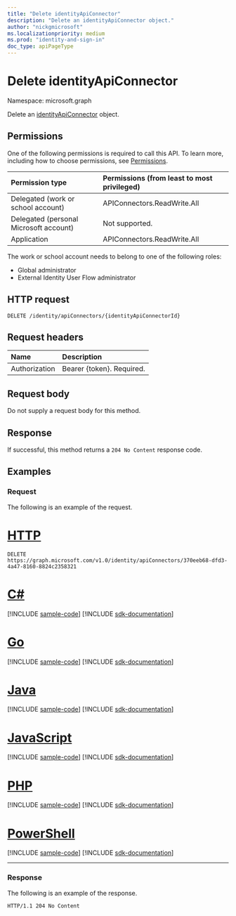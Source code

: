 ```yaml
---
title: "Delete identityApiConnector"
description: "Delete an identityApiConnector object."
author: "nickgmicrosoft"
ms.localizationpriority: medium
ms.prod: "identity-and-sign-in"
doc_type: apiPageType
---
```


# Delete identityApiConnector

Namespace: microsoft.graph

Delete an [identityApiConnector](../resources/identityapiconnector.md) object.

## Permissions

One of the following permissions is required to call this API. To learn more, including how to choose permissions, see [Permissions](/graph/permissions-reference).

| Permission type                        | Permissions (from least to most privileged) |
| :------------------------------------- | :------------------------------------------ |
| Delegated (work or school account)     | APIConnectors.ReadWrite.All |
| Delegated (personal Microsoft account) | Not supported.  |
| Application                            | APIConnectors.ReadWrite.All |

The work or school account needs to belong to one of the following roles:

* Global administrator
* External Identity User Flow administrator

## HTTP request

<!-- {
  "blockType": "ignored"
}
-->

``` http
DELETE /identity/apiConnectors/{identityApiConnectorId}
```

## Request headers

|Name|Description|
|:---|:---|
|Authorization|Bearer {token}. Required.|

## Request body

Do not supply a request body for this method.

## Response

If successful, this method returns a `204 No Content` response code.

## Examples

### Request

The following is an example of the request.


# [HTTP](#tab/http)
<!-- {
  "blockType": "request",
  "name": "delete_identityapiconnector"
}
-->

``` http
DELETE https://graph.microsoft.com/v1.0/identity/apiConnectors/370eeb68-dfd3-4a47-8160-8824c2358321
```

# [C#](#tab/csharp)
[!INCLUDE [sample-code](../includes/snippets/csharp/delete-identityapiconnector-csharp-snippets.md)]
[!INCLUDE [sdk-documentation](../includes/snippets/snippets-sdk-documentation-link.md)]

# [Go](#tab/go)
[!INCLUDE [sample-code](../includes/snippets/go/delete-identityapiconnector-go-snippets.md)]
[!INCLUDE [sdk-documentation](../includes/snippets/snippets-sdk-documentation-link.md)]

# [Java](#tab/java)
[!INCLUDE [sample-code](../includes/snippets/java/delete-identityapiconnector-java-snippets.md)]
[!INCLUDE [sdk-documentation](../includes/snippets/snippets-sdk-documentation-link.md)]

# [JavaScript](#tab/javascript)
[!INCLUDE [sample-code](../includes/snippets/javascript/delete-identityapiconnector-javascript-snippets.md)]
[!INCLUDE [sdk-documentation](../includes/snippets/snippets-sdk-documentation-link.md)]

# [PHP](#tab/php)
[!INCLUDE [sample-code](../includes/snippets/php/delete-identityapiconnector-php-snippets.md)]
[!INCLUDE [sdk-documentation](../includes/snippets/snippets-sdk-documentation-link.md)]

# [PowerShell](#tab/powershell)
[!INCLUDE [sample-code](../includes/snippets/powershell/delete-identityapiconnector-powershell-snippets.md)]
[!INCLUDE [sdk-documentation](../includes/snippets/snippets-sdk-documentation-link.md)]

---

### Response

The following is an example of the response.

<!-- {
  "blockType": "response",
}
-->

``` http
HTTP/1.1 204 No Content
```
